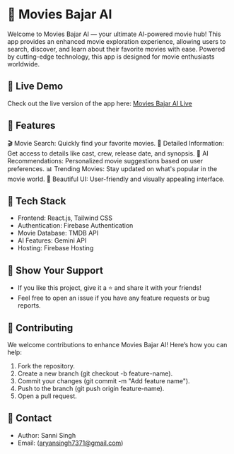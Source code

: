 # 🎥 Movies Bajar AI

Welcome to Movies Bajar AI — your ultimate AI-powered movie hub! This app provides an enhanced movie exploration experience, allowing users to search, discover, and learn about their favorite movies with ease. Powered by cutting-edge technology, this app is designed for movie enthusiasts worldwide.

## 🔗 Live Demo

Check out the live version of the app here: [Movies Bajar AI Live](https://movies-bajar-ai.vercel.app/)

## 🚀 Features

🎬 Movie Search: Quickly find your favorite movies.
📜 Detailed Information: Get access to details like cast, crew, release date, and synopsis.
🧠 AI Recommendations: Personalized movie suggestions based on user preferences.
📊 Trending Movies: Stay updated on what's popular in the movie world.
🎨 Beautiful UI: User-friendly and visually appealing interface.

## 🚀 Tech Stack

* Frontend: React.js, Tailwind CSS
* Authentication: Firebase Authentication
* Movie Database: TMDB API
* AI Features: Gemini API
* Hosting: Firebase Hosting

## 🌟 Show Your Support

* If you like this project, give it a ⭐️ and share it with your friends!
* Feel free to open an issue if you have any feature requests or bug reports.

## 🤝 Contributing

We welcome contributions to enhance Movies Bajar AI!
Here’s how you can help:
1. Fork the repository.
2. Create a new branch (git checkout -b feature-name).
3. Commit your changes (git commit -m "Add feature name").
4. Push to the branch (git push origin feature-name).
5. Open a pull request.

## 📧 Contact
* Author: Sanni Singh
* Email: (aryansingh7371@gmail.com)
